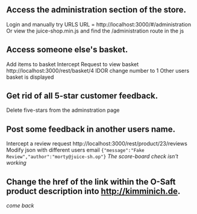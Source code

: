 ## Access the administration section of the store.
Login and manually try URLS
URL = http://localhost:3000/#/administration
Or 
view the juice-shop.min.js and find the /administration route in the js

## Access someone else's basket.
Add items to basket
Intercept Request to view basket 
http://localhost:3000/rest/basket/4
IDOR change number to 1
Other users basket is displayed

## Get rid of all 5-star customer feedback.
Delete five-stars from the adminstration page

## Post some feedback in another users name.	
Intercept a review request http://localhost:3000/rest/product/23/reviews
Modify json with different users email `{"message":"Fake Review","author":"morty@juice-sh.op"}`
*The score-board check isn't working*


## Change the href of the link within the O-Saft product description into http://kimminich.de.
*come back*
